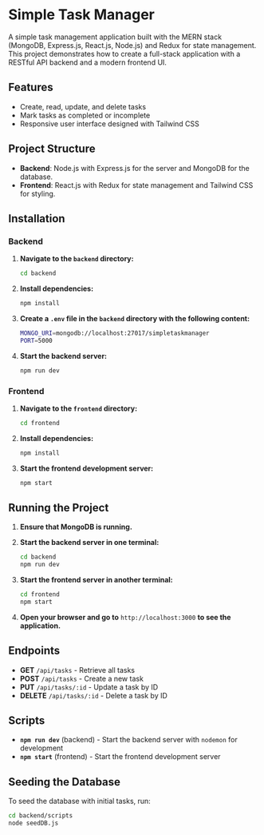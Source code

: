 # Simple Task Manager

A simple task management application built with the MERN stack (MongoDB, Express.js, React.js, Node.js) and Redux for state management. This project demonstrates how to create a full-stack application with a RESTful API backend and a modern frontend UI.

## Features

- Create, read, update, and delete tasks
- Mark tasks as completed or incomplete
- Responsive user interface designed with Tailwind CSS

## Project Structure

- **Backend**: Node.js with Express.js for the server and MongoDB for the database.
- **Frontend**: React.js with Redux for state management and Tailwind CSS for styling.

## Installation

### Backend

1. **Navigate to the `backend` directory:**

    ```bash
    cd backend
    ```

2. **Install dependencies:**

    ```bash
    npm install
    ```

3. **Create a `.env` file in the `backend` directory with the following content:**

    ```bash
    MONGO_URI=mongodb://localhost:27017/simpletaskmanager
    PORT=5000
    ```

4. **Start the backend server:**

    ```bash
    npm run dev
    ```

### Frontend

1. **Navigate to the `frontend` directory:**

    ```bash
    cd frontend
    ```

2. **Install dependencies:**

    ```bash
    npm install
    ```

3. **Start the frontend development server:**

    ```bash
    npm start
    ```

## Running the Project

1. **Ensure that MongoDB is running.**

2. **Start the backend server in one terminal:**

    ```bash
    cd backend
    npm run dev
    ```

3. **Start the frontend server in another terminal:**

    ```bash
    cd frontend
    npm start
    ```

4. **Open your browser and go to** `http://localhost:3000` **to see the application.**

## Endpoints

- **GET** `/api/tasks` - Retrieve all tasks
- **POST** `/api/tasks` - Create a new task
- **PUT** `/api/tasks/:id` - Update a task by ID
- **DELETE** `/api/tasks/:id` - Delete a task by ID

## Scripts

- **`npm run dev`** (backend) - Start the backend server with `nodemon` for development
- **`npm start`** (frontend) - Start the frontend development server

## Seeding the Database

To seed the database with initial tasks, run:

```bash
cd backend/scripts
node seedDB.js
